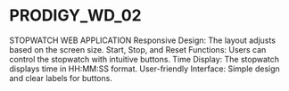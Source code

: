 # PRODIGY_WD_02
STOPWATCH WEB APPLICATION
Responsive Design: The layout adjusts based on the screen size.
Start, Stop, and Reset Functions: Users can control the stopwatch with intuitive buttons.
Time Display: The stopwatch displays time in HH:MM:SS format.
User-friendly Interface: Simple design and clear labels for buttons.
